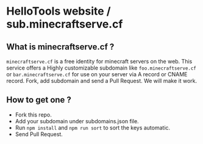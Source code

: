 # HelloTools website / sub.minecraftserve.cf

## What is minecraftserve.cf ?

`minecraftserve.cf` is a free identity for minecraft servers on the web. This service offers a Highly customizable subdomain like `foo.minecraftserve.cf` or `bar.minecraftserve.cf` for use on your server via A record or CNAME record. Fork, add subdomain and send a Pull Request. We will make it work.

## How to get one ?

- Fork this repo.
- Add your subdomain under subdomains.json file.
- Run `npm install` and `npm run sort` to sort the keys automatic.
- Send Pull Request.
